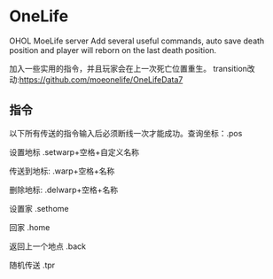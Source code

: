 # OneLife
OHOL MoeLife server
Add several useful commands, auto save death position and player will reborn on the last death position.

加入一些实用的指令，并且玩家会在上一次死亡位置重生。
transition改动:https://github.com/moeonelife/OneLifeData7

## 指令

以下所有传送的指令输入后必须断线一次才能成功。查询坐标：.pos

设置地标 .setwarp+空格+自定义名称

传送到地标: .warp+空格+名称

删除地标: .delwarp+空格+名称

设置家 .sethome

回家 .home

返回上一个地点 .back

随机传送 .tpr
